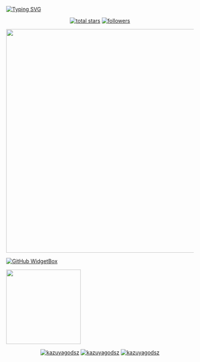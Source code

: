 [![Typing SVG](https://readme-typing-svg.herokuapp.com?font=Yellowtail&color=%23000000&size=30&center=true&vCenter=true&lines=Wellcome+to+kazuyagodsz;MyhobbyProggrammers;I+live+in+Indonesia)](https://git.io/typing-svg)

<p align="center">
  <a href="https://github.com/kazuyagodsz?tab=repositories&sort=stargazers">
    <img alt="total stars" title="Total stars on GitHub" src="https://custom-icon-badges.herokuapp.com/badge/dynamic/json?logo=star&color=55960c&labelColor=488207&label=Stars&style=for-the-badge&query=%24.stars&url=https://api.github-star-counter.workers.dev/user/kazuyagodsz"/></a>
  <a href="https://github.com/kazuyagodsz?tab=followers">
    <img alt="followers" title="Follow me on Github" src="https://custom-icon-badges.herokuapp.com/github/followers/kazuyagodsz?color=236ad3&labelColor=1155ba&style=for-the-badge&logo=person-add&label=Follow&logoColor=white"/></a>
</p>

<img src="https://github-widgetbox.vercel.app/api/profile?username=kazuyagodsz&data=followers,repositories,stars,commits" width="600">

[![GitHub WidgetBox](https://github-widgetbox.vercel.app/api/skills?names=js,php,python,html,css,json,bash)](https://github.com/kazuyagodsz)

<img style="height: 200px" src="https://bad-apple-github-readme.vercel.app/api?show_bg=1&username=kazuyagodsz"></a>

<p align="center">
<a href="https://github.com/kazuyagodsz/kazuyagodsz"><img title="kazuyagodsz" src="https://github-readme-stats.vercel.app/api/pin/?username=kazuyagodsz&repo=kazuyagodsz&theme=white"></a>
<a href="https://github.com/kazuyagodsz/kazuyagodsz"><img title="kazuyagodsz" src="https://github-readme-stats.vercel.app/api/pin/?username=kazuyagodsz&repo=kazuyagodsz&theme=buefy"></a>
<a href="https://github.com/kazuyagodsz/kazuyagodsz"><img title="kazuyagodsz" src="https://github-readme-stats.vercel.app/api/pin/?username=kazuyagodsz&repo=kazuyagodsz&theme=graywhite"></a>

</p>

